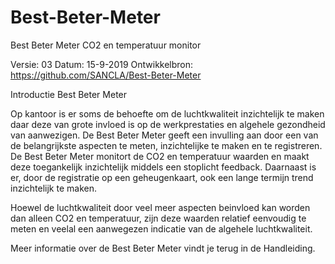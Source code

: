 # Best-Beter-Meter

Best Beter Meter
CO2 en temperatuur monitor

Versie:					03
Datum:				15-9-2019
Ontwikkelbron:		https://github.com/SANCLA/Best-Beter-Meter

Introductie Best Beter Meter

Op kantoor is er soms de behoefte om de luchtkwaliteit inzichtelijk te maken daar deze van grote invloed is op de werkprestaties en algehele gezondheid van aanwezigen. De Best Beter Meter geeft een invulling aan door een van de belangrijkste aspecten te meten, inzichtelijke te maken en te registreren. 
De Best Beter Meter monitort de CO2 en temperatuur waarden en maakt deze toegankelijk inzichtelijk middels een stoplicht feedback. Daarnaast is er, door de registratie op een geheugenkaart, ook een lange termijn trend inzichtelijk te maken.  

Hoewel de luchtkwaliteit door veel meer aspecten beinvloed kan worden dan alleen CO2 en temperatuur, zijn deze waarden relatief eenvoudig te meten en veelal een aanwegezen indicatie van de algehele luchtkwaliteit. 

Meer informatie over de Best Beter Meter vindt je terug in de Handleiding.
